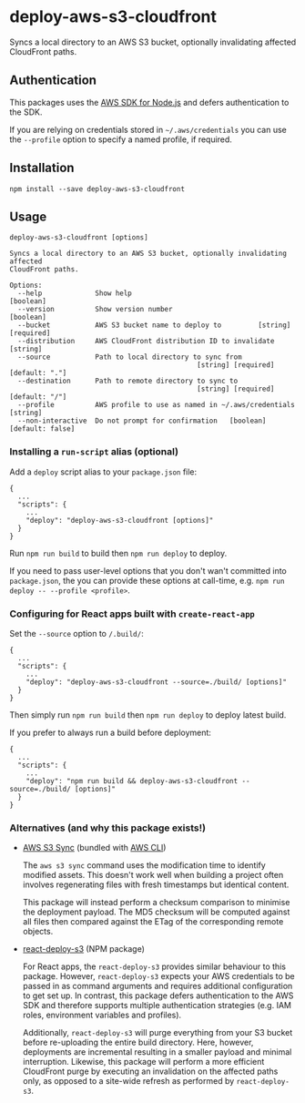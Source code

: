 # deploy-aws-s3-cloudfront

Syncs a local directory to an AWS S3 bucket, optionally invalidating affected CloudFront paths.

## Authentication

This packages uses the [AWS SDK for Node.js](https://aws.amazon.com/sdk-for-node-js/) and defers authentication to the SDK.

If you are relying on credentials stored in `~/.aws/credentials` you can use the `--profile` option to specify a named profile, if required.

## Installation

    npm install --save deploy-aws-s3-cloudfront

## Usage

    deploy-aws-s3-cloudfront [options]
    
    Syncs a local directory to an AWS S3 bucket, optionally invalidating affected
    CloudFront paths.
    
    Options:
      --help             Show help                                         [boolean]
      --version          Show version number                               [boolean]
      --bucket           AWS S3 bucket name to deploy to         [string] [required]
      --distribution     AWS CloudFront distribution ID to invalidate       [string]
      --source           Path to local directory to sync from
                                                  [string] [required] [default: "."]
      --destination      Path to remote directory to sync to
                                                  [string] [required] [default: "/"]
      --profile          AWS profile to use as named in ~/.aws/credentials  [string]
      --non-interactive  Do not prompt for confirmation   [boolean] [default: false]

### Installing a `run-script` alias (optional)

Add a `deploy` script alias to your `package.json` file:

    {
      ...
      "scripts": {
        ...
        "deploy": "deploy-aws-s3-cloudfront [options]"
      }
    }

Run `npm run build` to build then `npm run deploy` to deploy.

If you need to pass user-level options that you don't wan't committed into `package.json`, the you can provide these options at call-time, e.g. `npm run deploy -- --profile <profile>`.

### Configuring for React apps built with `create-react-app`

Set the `--source` option to `/.build/`:

    {
      ...
      "scripts": {
        ...
        "deploy": "deploy-aws-s3-cloudfront --source=./build/ [options]"
      }
    }

Then simply run `npm run build` then `npm run deploy` to deploy latest build.

If you prefer to always run a build before deployment:

    {
      ...
      "scripts": {
        ...
        "deploy": "npm run build && deploy-aws-s3-cloudfront --source=./build/ [options]"
      }
    }

### Alternatives (and why this package exists!)

* [AWS S3 Sync](https://docs.aws.amazon.com/cli/latest/reference/s3/sync.html) (bundled with [AWS CLI](https://aws.amazon.com/cli/))

  The `aws s3 sync` command uses the modification time to identify modified assets. This doesn't work well when building a project often involves regenerating files with fresh timestamps but identical content.

  This package will instead perform a checksum comparison to minimise the deployment payload. The MD5 checksum will be computed against all files then compared against the ETag of the corresponding remote objects.

* [react-deploy-s3](https://www.npmjs.com/package/react-deploy-s3) (NPM package)

  For React apps, the `react-deploy-s3` provides similar behaviour to this package. However, `react-deploy-s3` expects your AWS credentials to be passed in as command arguments and requires additional configuration to get set up. In contrast, this package defers authentication to the AWS SDK and therefore supports multiple authentication strategies (e.g. IAM roles, environment variables and profiles).

  Additionally, `react-deploy-s3` will purge everything from your S3 bucket before re-uploading the entire build directory. Here, however, deployments are incremental resulting in a smaller payload and minimal interruption. Likewise, this package will perform a more efficient CloudFront purge by executing an invalidation on the affected paths only, as opposed to a site-wide refresh as performed by `react-deploy-s3`.
